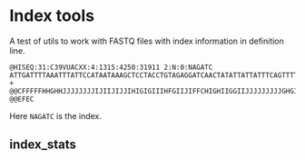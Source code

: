 # Index tools

A test of utils to work with FASTQ files with index information in definition line.

```
@HISEQ:31:C39VUACXX:4:1315:4250:31911 2:N:0:NAGATC
ATTGATTTTAAATTTATTCCATAATAAAGCTCCTACCTGTAGAGGATCAACTATATTATTATTTCAGTTTTAATCAGAGAATTGTGTAAATAGTGCCTGG
+
@@CFFFFFHHGHHJJJJJJJJIJIIJIJJIHIGIGIIIHFGIIJIFFCHIGHIIGGIIJJJJJJJJJGHGIJJHGIIIJGJJJIECHFEECHF?@@EFEC
```

Here `NAGATC` is the index.

## index_stats

